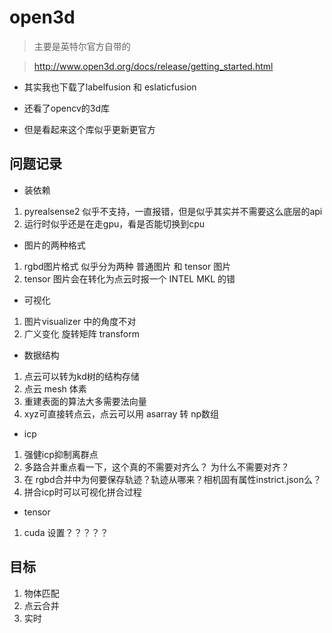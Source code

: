 # open3d

> 主要是英特尔官方自带的


> http://www.open3d.org/docs/release/getting_started.html


- 其实我也下载了labelfusion 和 eslaticfusion

- 还看了opencv的3d库

- 但是看起来这个库似乎更新更官方

## 问题记录
- 装依赖
1. pyrealsense2 似乎不支持，一直报错，但是似乎其实并不需要这么底层的api
2. 运行时似乎还是在走gpu，看是否能切换到cpu

- 图片的两种格式
1. rgbd图片格式 似乎分为两种 普通图片 和 tensor 图片
2. tensor 图片会在转化为点云时报一个 INTEL MKL 的错

- 可视化
1. 图片visualizer 中的角度不对
2. 广义变化  旋转矩阵 transform

- 数据结构
1. 点云可以转为kd树的结构存储
2. 点云 mesh 体素
3. 重建表面的算法大多需要法向量
4. xyz可直接转点云，点云可以用 asarray 转 np数组

- icp
1. 强健icp抑制离群点
2. 多路合并重点看一下，这个真的不需要对齐么？ 为什么不需要对齐？
3. 在 rgbd合并中为何要保存轨迹？轨迹从哪来？相机固有属性instrict.json么？
4. 拼合icp时可以可视化拼合过程

- tensor
1. cuda 设置？？？？？

## 目标
1. 物体匹配
2. 点云合并
3. 实时
